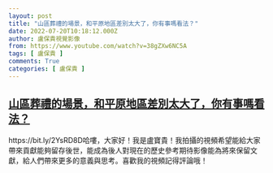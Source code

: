 ```yaml
---
layout: post
title: "山區葬禮的場景，和平原地區差別太大了，你有事嗎看法？"
date: 2022-07-20T10:18:12.000Z
author: 盧保貴視覺影像
from: https://www.youtube.com/watch?v=38gZXw6NC5A
tags: [ 盧保貴 ]
comments: True
categories: [ 盧保貴 ]
---
```

<!--1658312292000-->
[山區葬禮的場景，和平原地區差別太大了，你有事嗎看法？](https://www.youtube.com/watch?v=38gZXw6NC5A)
------

<div>
https://bit.ly/2YsRD8D哈嘍，大家好！我是盧寶貴！我拍攝的視頻希望能給大家帶來貢獻能夠留存後世，能成為後人對現在的歷史參考期待影像能為將來保留文獻，給人們帶來更多的意義與思考。喜歡我的視頻記得評論哦！
</div>
